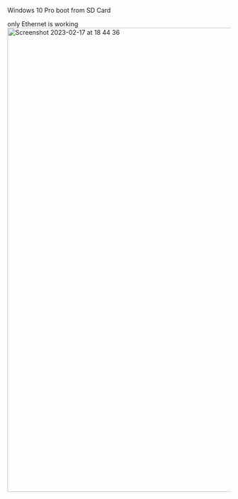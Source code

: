 Windows 10 Pro boot from SD Card 

only Ethernet is working
<img width="1046" alt="Screenshot 2023-02-17 at 18 44 36" src="https://user-images.githubusercontent.com/119916323/227508278-6f2db9af-b281-4cae-9802-72829095f7e3.png">
